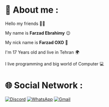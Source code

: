 # 📌 About me :
Hello my friends 👋🏻

My name is **Farzad Ebrahimy** 😉

My nick name is **Farzad OXO** 🎈

I'm 17 Years old and live in Tehran 🌍

I live programming and big world of Computer 💻

# 🌐 Social Network :
[![Discord](https://img.shields.io/badge/Discord-%235865F2.svg?style=plastic&logo=discord&logoColor=white)](https://discord.gg/XEpFbnqrTq)
[![WhatsApp](https://img.shields.io/badge/WhatsApp-25D366?style=plastic&logo=whatsapp&logoColor=white)](https://wa.me/9028612543)
[![Gmail](https://img.shields.io/badge/Gmail-D14836?style=plastic&logo=gmail&logoColor=white)](https://farzadebrahimyoxo@gmail.com)

